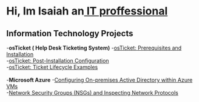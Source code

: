 <h1> Hi, Im Isaiah an<a href="https://www.linkedin.com/in/isaiah-bullock-3b5a20174/"> IT proffessional</a> </h1>

<h2>Information Technology Projects</h2>

-<b>osTicket ( Help Desk Ticketing System)</b>
  -[osTicket: Prerequisites and Installation](https://github.com/joshmadakorcc/osticket-prereqs)<br>
  -[osTicket: Post-Installation Configuration](https://github.com/joshmadakorcc/post-install-config)<br>
  -[osTicket: Ticket Lifecycle Examples](http;//github.com/joshmadakorcc/ticket-lifecycle)<br>
  <br>
 -<b>Microsoft Azure</b>
  -[Configuring  On-premises Active Directory within Azure VMs](https://github.com/joshmadakorcc/configure-ad)<br>
  -[Network Security Groups (NSGs) and Inspecting Network Protocols](https://github.com/joshmadakorcc/azure-network-protocols)<br>
